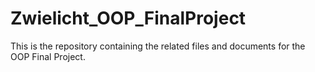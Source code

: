 # Zwielicht_OOP_FinalProject
This is the repository containing the related files and documents for the OOP Final Project.

